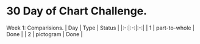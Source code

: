 # 30 Day of Chart Challenge.

Week 1: Comparisions.
| Day | Type | Status |
|:-:|:-:|:-:|
| 1 | part-to-whole | Done |
| 2 | pictogram | Done |
